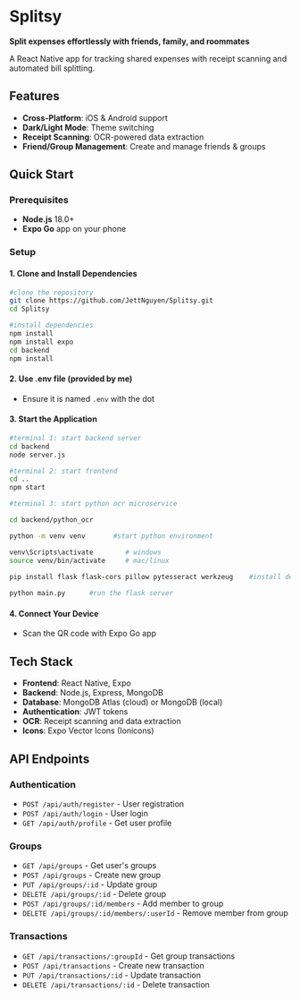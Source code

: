 # Splitsy
**Split expenses effortlessly with friends, family, and roommates**

A React Native app for tracking shared expenses with receipt scanning and automated bill splitting.

## Features

- **Cross-Platform**: iOS & Android support
- **Dark/Light Mode**: Theme switching
- **Receipt Scanning**: OCR-powered data extraction
- **Friend/Group Management**: Create and manage friends & groups

## Quick Start

### Prerequisites
- **Node.js** 18.0+
- **Expo Go** app on your phone

### Setup

#### 1. Clone and Install Dependencies
```bash
#clone the repository
git clone https://github.com/JettNguyen/Splitsy.git
cd Splitsy

#install dependencies
npm install
npm install expo
cd backend
npm install
```

#### 2. Use .env file (provided by me)
- Ensure it is named `.env` with the dot

#### 3. Start the Application
```bash
#terminal 1: start backend server
cd backend
node server.js

#terminal 2: start frontend
cd ..
npm start

#terminal 3: start python ocr microservice

cd backend/python_ocr

python -m venv venv       #start python environment

venv\Scripts\activate        # windows  
source venv/bin/activate     # mac/linux
                             
pip install flask flask-cors pillow pytesseract werkzeug    #install dependencies

python main.py      #run the flask server
```

#### 4. Connect Your Device
- Scan the QR code with Expo Go app

## Tech Stack

- **Frontend**: React Native, Expo
- **Backend**: Node.js, Express, MongoDB
- **Database**: MongoDB Atlas (cloud) or MongoDB (local)
- **Authentication**: JWT tokens
- **OCR**: Receipt scanning and data extraction
- **Icons**: Expo Vector Icons (Ionicons)

## API Endpoints

### Authentication
- `POST /api/auth/register` - User registration
- `POST /api/auth/login` - User login
- `GET /api/auth/profile` - Get user profile

### Groups
- `GET /api/groups` - Get user's groups
- `POST /api/groups` - Create new group
- `PUT /api/groups/:id` - Update group
- `DELETE /api/groups/:id` - Delete group
- `POST /api/groups/:id/members` - Add member to group
- `DELETE /api/groups/:id/members/:userId` - Remove member from group

### Transactions
- `GET /api/transactions/:groupId` - Get group transactions
- `POST /api/transactions` - Create new transaction
- `PUT /api/transactions/:id` - Update transaction
- `DELETE /api/transactions/:id` - Delete transaction
